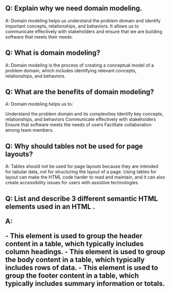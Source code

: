 ## Q: Explain why we need domain modeling.

A: Domain modeling helps us understand the problem domain and identify important concepts, relationships, and behaviors. It allows us to communicate effectively with stakeholders and ensure that we are building software that meets their needs.

## Q: What is domain modeling?

A: Domain modeling is the process of creating a conceptual model of a problem domain, which includes identifying relevant concepts, relationships, and behaviors.

## Q: What are the benefits of domain modeling?

A: Domain modeling helps us to:

Understand the problem domain and its complexities
Identify key concepts, relationships, and behaviors
Communicate effectively with stakeholders
Ensure that software meets the needs of users
Facilitate collaboration among team members.

## Q: Why should tables not be used for page layouts?

A: Tables should not be used for page layouts because they are intended for tabular data, not for structuring the layout of a page. Using tables for layout can make the HTML code harder to read and maintain, and it can also create accessibility issues for users with assistive technologies.

## Q: List and describe 3 different semantic HTML elements used in an HTML <table>.

A:

<thead> - This element is used to group the header content in a table, which typically includes column headings.
<tbody> - This element is used to group the body content in a table, which typically includes rows of data.
<tfoot> - This element is used to group the footer content in a table, which typically includes summary information or totals.